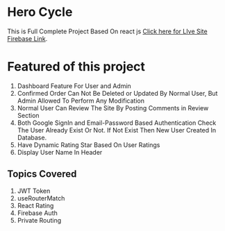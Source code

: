 # Hero Cycle 

This is Full Complete Project Based On react js [Click here for LIve Site Firebase Link](https://hero-cycle.web.app/).



# Featured of this project

1. Dashboard Feature For User and Admin
2. Confirmed Order Can Not Be Deleted or Updated By Normal User, But Admin Allowed To Perform Any Modification
3. Normal User Can Review The Site By Posting Comments in Review Section
4. Both Google SignIn and Email-Password Based Authentication Check The User Already Exist Or Not. If Not Exist Then New User Created In Database. 
5. Have Dynamic Rating Star Based On User Ratings
6. Display User Name In Header

## Topics Covered 

1. JWT Token
2. useRouterMatch
3. React Rating
4. Firebase Auth
5. Private Routing

